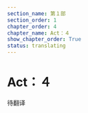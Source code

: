 ```yaml
---
section_name: 第１部
section_order: 1
chapter_order: 4
chapter_name: Act：４
show_chapter_order: True
status: translating
---
```


# Act：４
待翻译
